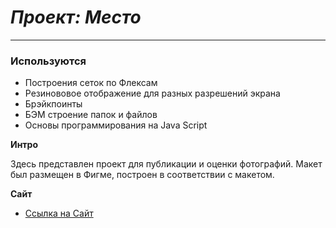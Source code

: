 # *Проект: Место*


------
### Используются
* Построения сеток по Флексам
* Резинововое отображение для разных разрешений экрана
* Брэйкпоинты
* БЭМ строение папок и файлов
* Основы программирования на Java Script

**Интро**

Здесь представлен проект для публикации и оценки фотографий.
Макет был размещен в Фигме, построен в соответствии с макетом.


**Сайт**

* [Ссылка на Сайт](https://Alexey787-design.github.io/mesto)
